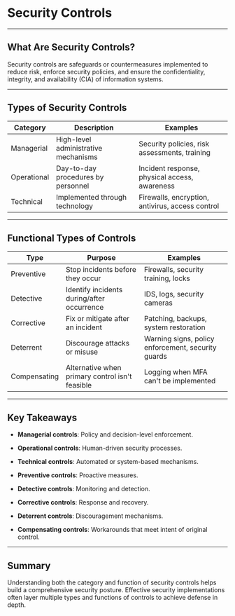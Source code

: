 # Security Controls



---

## What Are Security Controls?

Security controls are safeguards or countermeasures implemented to reduce risk, enforce security policies, and ensure the confidentiality, integrity, and availability (CIA) of information systems.

---

## Types of Security Controls

| Category           | Description                             | Examples                                         |
|--------------------|-----------------------------------------|--------------------------------------------------|
| Managerial         | High-level administrative mechanisms    | Security policies, risk assessments, training    |
| Operational        | Day-to-day procedures by personnel      | Incident response, physical access, awareness    |
| Technical          | Implemented through technology          | Firewalls, encryption, antivirus, access control |

---

## Functional Types of Controls

| Type              | Purpose                                  | Examples                                          |
|-------------------|------------------------------------------|---------------------------------------------------|
| Preventive        | Stop incidents before they occur         | Firewalls, security training, locks               |
| Detective         | Identify incidents during/after occurrence| IDS, logs, security cameras                       |
| Corrective        | Fix or mitigate after an incident        | Patching, backups, system restoration             |
| Deterrent         | Discourage attacks or misuse             | Warning signs, policy enforcement, security guards|
| Compensating      | Alternative when primary control isn't feasible | Logging when MFA can't be implemented     |

---

## Key Takeaways

- **Managerial controls**: Policy and decision-level enforcement.
- **Operational controls**: Human-driven security processes.
- **Technical controls**: Automated or system-based mechanisms.

- **Preventive controls**: Proactive measures.
- **Detective controls**: Monitoring and detection.
- **Corrective controls**: Response and recovery.
- **Deterrent controls**: Discouragement mechanisms.
- **Compensating controls**: Workarounds that meet intent of original control.

---

## Summary

Understanding both the category and function of security controls helps build a comprehensive security posture. Effective security implementations often layer multiple types and functions of controls to achieve defense in depth.
